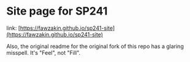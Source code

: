 # Site page for SP241
link: [https://fawzakin.github.io/sp241-site](https://fawzakin.github.io/sp241-site)

Also, the original readme for the original fork of this repo has a glaring misspell. It's "Feel", not "Fill".
